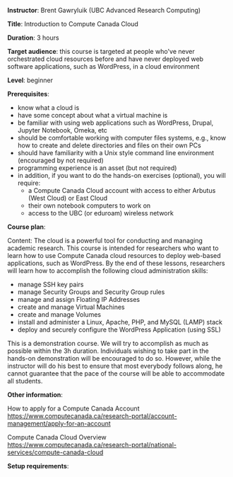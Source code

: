 **Instructor**: Brent Gawryluik (UBC Advanced Research Computing)

**Title**: Introduction to Compute Canada Cloud

**Duration**: 3 hours

**Target audience**: this course is targeted at people who've never orchestrated cloud resources before
and have never deployed web software applications, such as WordPress, in a cloud environment

**Level**: beginner

**Prerequisites**:
- know what a cloud is
- have some concept about what a virtual machine is
- be familiar with using web applications such as WordPress, Drupal, Jupyter Notebook, Omeka, etc
- should be comfortable working with computer files systems, e.g., know how to create and delete
  directories and files on their own PCs
- should have familiarity with a Unix style command line environment (encouraged by not required)
- programming experience is an asset (but not required)
- in addition, if you want to do the hands-on exercises (optional), you will require:
  - a Compute Canada Cloud account with access to either Arbutus (West Cloud) or East Cloud
  - their own notebook computers to work on
  - access to the UBC (or eduroam) wireless network

**Course plan**:

Content: The cloud is a powerful tool for conducting and managing academic research. This course is
intended for researchers who want to learn how to use Compute Canada cloud resources to deploy web-based
applications, such as WordPress. By the end of these lessons, researchers will learn how to accomplish
the following cloud administration skills:

- manage SSH key pairs
- manage Security Groups and Security Group rules
- manage and assign Floating IP Addresses
- create and manage Virtual Machines
- create and manage Volumes
- install and administer a Linux, Apache, PHP, and MySQL (LAMP) stack
- deploy and securely configure the WordPress Application (using SSL)

This is a demonstration course. We will try to accomplish as much as possible within the 3h
duration. Individuals wishing to take part in the hands-on demonstration will be encouraged to do
so. However, while the instructor will do his best to ensure that most everybody follows along, he cannot
guarantee that the pace of the course will be able to accommodate all students.

**Other information**:

How to apply for a Compute Canada Account
https://www.computecanada.ca/research-portal/account-management/apply-for-an-account

Compute Canada Cloud Overview
https://www.computecanada.ca/research-portal/national-services/compute-canada-cloud

**Setup requirements**:
